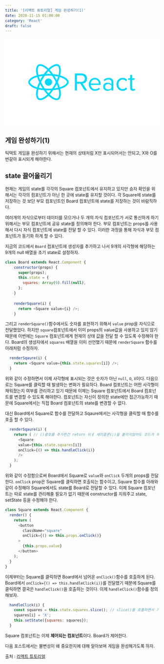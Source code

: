 ```yaml
---
title: '[리액트 튜토리얼] 게임 완성하기(1)'
date: 2020-11-15 01:00:00
category: 'React'
draft: false
---
```


![리액트](./images/react-logo.png)

## 게임 완성하기(1)
틱택토 게임을 완성하기 위해서는 현재의 상태처럼 X만 표시되어서는 안되고, X와 O를 번갈아 표시되게 해야한다.


## state 끌어올리기
현재는 게임의 state를 각각의 Square 컴포넌트에서 유지하고 있지만 승자 확인을 위해서는 각각의 컴포넌트가 아닌 한 곳에 state를 유지할 것이다. 각 Square에 state를 저장하는 것 보단 부모 컴포넌트인 Board 컴포넌트에 state를 저장하는 것이 바람직하다. 

여러개의 자식으로부터 데이터를 모으거나 두 개의 자식 컴포넌트가 서로 통신하게 하기 위해서는 부모 컴포넌트에 공유 state를 정의해야 한다. 부모 컴포넌트는 props를 사용해서 다시 자식 컴포넌트에 state를 전달 할 수 있다. 이러한 과정을 통해 자식과 부모 컴포넌트가 동기화 하게 할 수 있다.

지금의 코드에서 `Board` 컴포넌트에 생성자를 추가하고 나서 9개의 사각형에 해당하는 9개의 null 배열을 초기 state로 설정하자.

```javascript
class Board extends React.Component {
    constructor(props) {
      super(props);
      this.state = {
        squares: Array(9).fill(null),
      };
    }

    renderSquare(i) {
      return <Square value={i} />;
    }
```

그리고 `renderSquare()`함수에서도 숫자를 표현하기 위해서 `value` prop을 자식으로 전달했었다. 하지만 `square`컴포넌트에서 이미 props의 value값을 사용하고 있지 않기 때문에 이번에는 `Square` 컴포넌트에게 현재의 상태 값을 전달 할 수 있도록 수정해야 한다. Board의 생성자에서 `squares` 배열을 이미 선언했기 때문에 `renderSquare` 함수를 아래처럼 수정하자.

```javascript
  renderSqaure(i) {
    return <Square value={this.state.squares[i]} />;
  }
```
위와 같이 수정하면서 이제 사각형에 표시되는 것은 숫자가 아닌 `null`, `O`, `X`이다. 다음으로는 Square를 클릭할 때 발생하는 변화가 필요하다. Board 컴포넌트는 어떤 사각형이 채워졌는지 여부를 관리하고 있기 때문에 이제는 Square 컴포넌트에서 Board 컴포넌트를 변경할 수 있도록 해야한다. 컴포넌트는 자신이 정의한 state에만 접근가능하기 때문에 Square에서는 직접 Board 컴포넌트의 state를 변경할 수 없다.

대신 Board에서 Square로 함수를 전달하고 Sqaure에서는 사각형을 클릭할 때 함수를 호출 할 수 있다.
```javascript
  renderSqaure(i) {
    return ( // ()괄호를 추가한건 return 뒤ㅔ 세미콜론(;)을 붙이지않아도 코드가 꺠지지 않게 하기 위함이다.
      <Square 
      value={this.state.squares[i]}
      onClick={() => this.handleClick(i)} 
      />
    );
  }
```
위와 같이 수정함으로써 Board에서 Square로 `value`와 `onClick` 두개의 props를 전달한다. `onClick` prop은 Square를 클릭하면 호출되는 함수이고, Square 함수를 아래와 같이 수정해야 Square에서도 state를 Board로 전달할 수 있다. 이제 Square 컴포넌트는 따로 state를 관리해줄 필요가 없기 때문에 constructor를 지워주고 state, setState 등을 수정해야 한다.

```javascript
class Square extends React.Component {
  render() {
    return (
      <button 
        className="square" 
        onClick={() => this.props.onClick()}
      >
        {this.props.value}
      </button>
    );
  }
}
```
이제부터는 Square를 클릭하면 Board에서 넘어온 `onClick()`함수를 호출하게 된다. Board에서 `onClick={() => this.handleClick(i)}`를 전달했기 때문에 Square를 클릭하면 결국은 `handleClick()`을 호출하는 것이다. 이제 `handleClick()`함수를 정의해보자.

```javascript
  handleClick(i) {
    const squares = this.state.squares.slice(); // slice()를 호출하면서 기존 배열을 수정하지 않고 squares 배열의 복사본을 생성하여 수정한다. 
    squares[i] = 'X';
    this.setState({squares: squares});
  }
```

Square 컴포넌트는 이제 **제어되는 컴포넌트**이다. Board가 제어한다.

다음 포스트에서는 불변성이 왜 중요한지에 대해 알아보며 게임을 완성해가도록 하자.

출처 : [리액트 튜토리얼](https://ko.reactjs.org/tutorial/tutorial.html#setup-option-2-local-development-environment)
